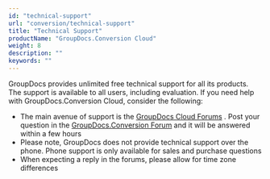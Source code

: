 ```yaml
---
id: "technical-support"
url: "conversion/technical-support"
title: "Technical Support"
productName: "GroupDocs.Conversion Cloud"
weight: 8
description: ""
keywords: ""
---
```

GroupDocs provides unlimited free technical support for all its products. The support is available to all users, including evaluation.
If you need help with GroupDocs.Conversion Cloud, consider the following:

* The main avenue of support is the [GroupDocs Cloud Forums](https://forum.groupdocs.cloud/) . Post your question in the [GroupDocs.Conversion Forum](https://forum.groupdocs.cloud/c/conversion) and it will be answered within a few hours
* Please note, GroupDocs does not provide technical support over the phone. Phone support is only available for sales and purchase questions
* When expecting a reply in the forums, please allow for time zone differences
